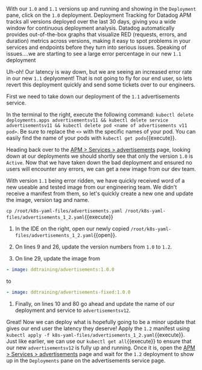 With our `1.0` and `1.1` versions up and running and showing in the `Deployment` pane, click on the `1.0` deployment. Deployment Tracking for Datadog APM tracks all versions deployed over the last 30 days, giving you a wide window for continuous deployment analysis. Datadog automatically provides out-of-the-box graphs that visualize RED (requests, errors, and duration) metrics across versions, making it easy to spot problems in your services and endpoints before they turn into serious issues. Speaking of issues....we are starting to see a large error percentage in our new `1.1` deployment

Uh-oh! Our latency is way down, but we are seeing an increased error rate in our new `1.1` deplyoment! That is not going to fly for our end user, so lets revert this deployment quickly and send some tickets over to our engineers.

First we need to take down our deployment of the `1.1` advertisements service.

In the terminal to the right, execute the following command: `kubectl delete deployments.apps advertisementsv11 && kubectl delete service advertisementsv11 && kubectl delete pod <name of advertisements v11 pod>`. Be sure to replace the `<>` with the specific names of your pod. You can easily find the name of your pods with `kubectl get pods`{{execute}}.

Heading back over to the <a href=https://app.datadoghq.com/apm/service/advertisements>APM > Services > advertisements</a> page, looking down at our deployments we should shortly see that only the version `1.0` is `Active`. Now that we have taken down the bad deployment and ensured no users will encounter any errors, we can get a new image from our dev team.

With version `1.1` being error ridden, we have quickly received word of a new useable and tested image from our engineering team. We didn't receive a manifest from them, so let's quickly create a new one and update the image, version tag and name.

`cp /root/k8s-yaml-files/advertisements.yaml /root/k8s-yaml-files/advertisements_1_2.yaml`{{execute}}

1. In the IDE on the right, open our newly copied `/root/k8s-yaml-files/advertisements_1_2.yaml`{{open}}.

1. On lines 9 and 26, update the version numbers from `1.0` to `1.2`. 

1. On line 29, update the image from

```yaml
- image: ddtraining/advertisements:1.0.0
```
 
to

```yaml
- image: ddtraining/advertisements-fixed:1.0.0
```

1. Finally, on lines 10 and 80 go ahead and update the name of our deployment and service to `advertisementsv12`.

Great! Now we can deploy what is hopefully going to be a minor update that gives our end user the latency they deserve! Apply the `1.2` manifest using `kubectl apply -f k8s-yaml-files/advertisements_1_2.yaml`{{execute}}. Just like earlier, we can use our `kubectl get all`{{execute}} to ensure that our new `advertisementsv12` is fully up and running. Once it is, open the <a href=https://app.datadoghq.com/apm/service/advertisements>APM > Services > advertisements</a> page and wait for the `1.2` deployment to show up in the `Deployments` pane on the advertisements service page.


